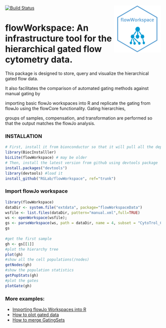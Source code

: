 # <img src="logo_mid.png" align="right" />

[![Build Status](https://travis-ci.org/RGLab/flowWorkspace.png?branch=trunk)](https://travis-ci.org/RGLab/flowWorkspace)

# flowWorkspace: An infrastructure tool for the hierarchical gated flow cytometry data.     

This package is designed to store, query and visualize the hierarchical gated flow data.

It also facilitates the comparison of automated gating methods against manual gating by 

importing basic flowJo workspaces into R and replicate the gating from flowJo using the flowCore functionality. Gating hierarchies,

groups of samples, compensation, and transformation are performed so that the output matches the flowJo analysis.

### INSTALLATION

```r
# First, install it from bionconductor so that it will pull all the dependent packages automatically
library(BiocInstalller)
bicLite(flowWorkspace) # may be older
# Then, install the latest version from github using devtools package 
install.packages("devtools") 
library(devtools) #load it
install_github("RGLab/flowWorkspace", ref="trunk")

```

### Import flowJo workspace

```r
library(flowWorkspace)
dataDir <- system.file("extdata", package="flowWorkspaceData")
wsfile <- list.files(dataDir, pattern="manual.xml",full=TRUE)
ws <- openWorkspace(wsfile);
gs <- parseWorkspace(ws, path = dataDir, name = 4, subset = "CytoTrol_CytoTrol_1.fcs")
gs

#get the first sample
gh <- gs[[1]]
#plot the hierarchy tree
plot(gh)
#show all the cell populations(/nodes)
getNodes(gh)
#show the population statistics
getPopStats(gh)
#plot the gates
plotGate(gh) 

```
### More examples:
* [Importing flowJo Workspaces into R](http://bioconductor.org/packages/3.0/bioc/vignettes/flowWorkspace/inst/doc/flowWorkspace.pdf)
* [How to plot gated data](http://bioconductor.org/packages/3.0/bioc/vignettes/flowWorkspace/inst/doc/plotGate.html)
* [How to merge GatingSets](http://bioconductor.org/packages/3.0/bioc/vignettes/flowWorkspace/inst/doc/HowToMergeGatingSet.html)
